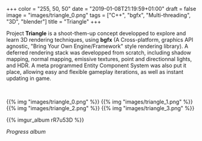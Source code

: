 +++
color = "255, 50, 50"
date = "2019-01-08T21:19:59+01:00"
draft = false
image = "images/triangle_0.png"
tags = ["C++", "bgfx", "Multi-threading", "3D", "blender"]
title = "Triangle"
+++

Project **Triangle** is a shoot-them-up concept developped to explore and learn 3D rendering techniques, using **bgfx** (A Cross-platform, graphics API agnostic, "Bring Your Own Engine/Framework" style rendering library). A deferred rendering stack was developped from scratch, including shadow mapping, normal mapping, emissive textures, point and directionnal lights, and HDR. A meta programmed Entity Component System was also put it place, allowing easy and flexible gameplay iterations, as well as instant updating in game.

<br>

{{% img "images/triangle_0.png" %}}
{{% img "images/triangle_1.png" %}}
{{% img "images/triangle_2.png" %}}
{{% img "images/triangle_3.png" %}}

{{% imgur_album rR7u53D %}}

*Progress album*
